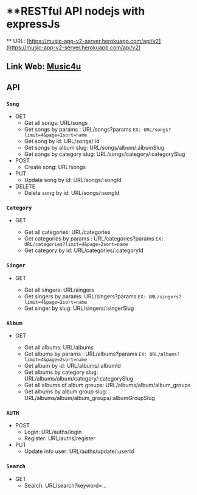 # \*\*RESTful API nodejs with expressJs

\*\* URL: [https://music-app-v2-server.herokuapp.com/api/v2](https://music-app-v2-server.herokuapp.com/api/v2)

## Link Web: [Music4u](https://music4u.vercel.app/)

## API

### `Song`

- GET
  - Get all songs: URL/songs
  - Get songs by params : URL/songs?params
    `EX: URL/songs?limit=4&page=2sort=name`
  - Get song by id: URL/songs/:id
  - Get songs by album slug: URL/songs/album/:albumSlug
  - Get songs by category slug: URL/songs/category/:categorySlug
- POST
  - Create song: URL/songs
- PUT
  - Update song by id: URL/songs/:songId
- DELETE
  - Delete song by id: URL/songs/:songId

### `Category`

- GET

  - Get all categories: URL/categories
  - Get categories by params : URL/categories?params
    `EX: URL/categories?limit=4&page=2sort=name`
  - Get category by id: URL/categories/:categoryId

### `Singer`

- GET

  - Get all singers: URL/singers
  - Get singers by params: URL/singers?params
    `EX: URL/singers?limit=4&page=2sort=name`
  - Get singer by slug: URL/singers/:singerSlug

### `Album`

- GET

  - Get all albums: URL/albums
  - Get albums by params : URL/albums?params
    `EX: URL/albums?limit=4&page=2sort=name`
  - Get album by id: URL/albums/:albumId
  - Get albums by category slug: URL/albums/album/category/:categorySlug
  - Get all albums of album groups: URL/albums/album/album_groups
  - Get albums by album group slug: URL/albums/album/album_groups/:albumGroupSlug

### `AUTH`

- POST
  - Login: URL/auths/login
  - Register: URL/auths/register
- PUT
  - Update info user: URL/auths/update/:userId

### `Search`

- GET
  - Search: URL/search?keyword=...
